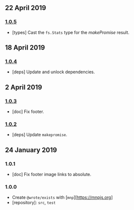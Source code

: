 ## 22 April 2019

### [1.0.5](https://github.com/wrote/exists/compare/v1.0.4...v1.0.5)

- [types] Cast the `fs.Stats` type for the _makePromise_ result.

## 18 April 2019

### [1.0.4](https://github.com/wrote/exists/compare/v1.0.3...v1.0.4)

- [deps] Update and unlock dependencies.

## 2 April 2019

### [1.0.3](https://github.com/wrote/exists/compare/v1.0.2...v1.0.3)

- [doc] Fix footer.

### [1.0.2](https://github.com/wrote/exists/compare/v1.0.1...v1.0.2)

- [deps] Update `makepromise`.

## 24 January 2019

### 1.0.1

- [doc] Fix footer image links to absolute.

### 1.0.0

- Create `@wrote/exists` with [`mnp`][https://mnpjs.org]
- [repository]: `src`, `test`
